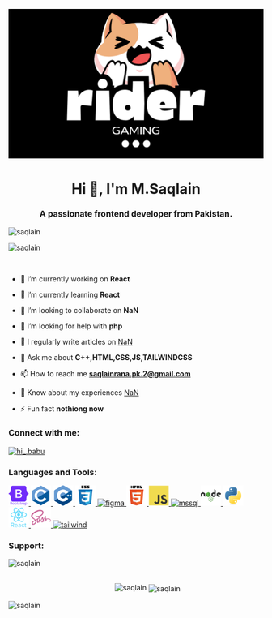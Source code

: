 ![logo](https://github.com/M-Saqlain-r/M-Saqlain-r/blob/main/pic.png)
<h1 align="center">Hi 👋, I'm M.Saqlain</h1>
<h3 align="center">A passionate frontend developer from Pakistan.</h3>

<p align="left"> <img src="https://komarev.com/ghpvc/?username=saqlain&label=Profile%20views&color=0e75b6&style=flat" alt="saqlain" /> </p>

<p align="left"> <a href="https://github.com/ryo-ma/github-profile-trophy"><img src="https://github-profile-trophy.vercel.app/?username=saqlain" alt="saqlain" /></a> </p>

<p align="left"> <a href="https://twitter.com/" target="blank"><img src="https://img.shields.io/twitter/follow/?logo=twitter&style=for-the-badge" alt="" /></a> </p>

- 🔭 I’m currently working on **React**

- 🌱 I’m currently learning **React**

- 👯 I’m looking to collaborate on **NaN**

- 🤝 I’m looking for help with **php**

- 📝 I regularly write articles on [NaN](NaN)

- 💬 Ask me about **C++,HTML,CSS,JS,TAILWINDCSS**

- 📫 How to reach me **saqlainrana.pk.2@gmail.com**

- 📄 Know about my experiences [NaN](NaN)

- ⚡ Fun fact **nothiong now**

<h3 align="left">Connect with me:</h3>
<p align="left">
<a href="https://instagram.com/hi_.babu" target="blank"><img align="center" src="https://raw.githubusercontent.com/rahuldkjain/github-profile-readme-generator/master/src/images/icons/Social/instagram.svg" alt="hi_.babu" height="30" width="40" /></a>
</p>

<h3 align="left">Languages and Tools:</h3>
<p align="left"> <a href="https://getbootstrap.com" target="_blank" rel="noreferrer"> <img src="https://raw.githubusercontent.com/devicons/devicon/master/icons/bootstrap/bootstrap-plain-wordmark.svg" alt="bootstrap" width="40" height="40"/> </a> <a href="https://www.cprogramming.com/" target="_blank" rel="noreferrer"> <img src="https://raw.githubusercontent.com/devicons/devicon/master/icons/c/c-original.svg" alt="c" width="40" height="40"/> </a> <a href="https://www.w3schools.com/cpp/" target="_blank" rel="noreferrer"> <img src="https://raw.githubusercontent.com/devicons/devicon/master/icons/cplusplus/cplusplus-original.svg" alt="cplusplus" width="40" height="40"/> </a> <a href="https://www.w3schools.com/css/" target="_blank" rel="noreferrer"> <img src="https://raw.githubusercontent.com/devicons/devicon/master/icons/css3/css3-original-wordmark.svg" alt="css3" width="40" height="40"/> </a> <a href="https://www.figma.com/" target="_blank" rel="noreferrer"> <img src="https://www.vectorlogo.zone/logos/figma/figma-icon.svg" alt="figma" width="40" height="40"/> </a> <a href="https://www.w3.org/html/" target="_blank" rel="noreferrer"> <img src="https://raw.githubusercontent.com/devicons/devicon/master/icons/html5/html5-original-wordmark.svg" alt="html5" width="40" height="40"/> </a> <a href="https://developer.mozilla.org/en-US/docs/Web/JavaScript" target="_blank" rel="noreferrer"> <img src="https://raw.githubusercontent.com/devicons/devicon/master/icons/javascript/javascript-original.svg" alt="javascript" width="40" height="40"/> </a> <a href="https://www.microsoft.com/en-us/sql-server" target="_blank" rel="noreferrer"> <img src="https://www.svgrepo.com/show/303229/microsoft-sql-server-logo.svg" alt="mssql" width="40" height="40"/> </a> <a href="https://nodejs.org" target="_blank" rel="noreferrer"> <img src="https://raw.githubusercontent.com/devicons/devicon/master/icons/nodejs/nodejs-original-wordmark.svg" alt="nodejs" width="40" height="40"/> </a> <a href="https://www.python.org" target="_blank" rel="noreferrer"> <img src="https://raw.githubusercontent.com/devicons/devicon/master/icons/python/python-original.svg" alt="python" width="40" height="40"/> </a> <a href="https://reactjs.org/" target="_blank" rel="noreferrer"> <img src="https://raw.githubusercontent.com/devicons/devicon/master/icons/react/react-original-wordmark.svg" alt="react" width="40" height="40"/> </a> <a href="https://sass-lang.com" target="_blank" rel="noreferrer"> <img src="https://raw.githubusercontent.com/devicons/devicon/master/icons/sass/sass-original.svg" alt="sass" width="40" height="40"/> </a> <a href="https://tailwindcss.com/" target="_blank" rel="noreferrer"> <img src="https://www.vectorlogo.zone/logos/tailwindcss/tailwindcss-icon.svg" alt="tailwind" width="40" height="40"/> </a> </p>

<h3 align="left">Support:</h3>
<p><a href="https://www.buymeacoffee.com/saqlain"> <img align="left" src="https://cdn.buymeacoffee.com/buttons/v2/default-yellow.png" height="50" width="210" alt="saqlain" /></a></p><br><br>

<p><img align="left" src="https://github-readme-stats.vercel.app/api/top-langs?username=saqlain&show_icons=true&locale=en&layout=compact" alt="saqlain" /></p>

<p>&nbsp;<img align="center" src="https://github-readme-stats.vercel.app/api?username=saqlain&show_icons=true&locale=en" alt="saqlain" /></p>

<p><img align="center" src="https://github-readme-streak-stats.herokuapp.com/?user=saqlain&" alt="saqlain" /></p>
